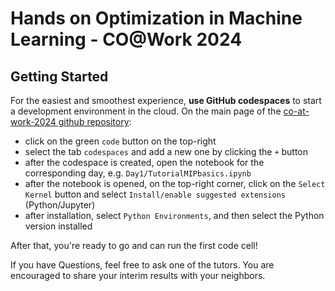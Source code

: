 # Hands on Optimization in Machine Learning - CO@Work 2024

## Getting Started
For the easiest and smoothest experience, **use GitHub codespaces** to start a development environment in the cloud. On the main page of the [co-at-work-2024 github repository](https://github.com/b-turan/deeplearning-co-at-work2024):
  - click on the green `code` button on the top-right
  - select the tab `codespaces` and add a new one by clicking the `+` button
  - after the codespace is created, open the notebook for the corresponding day, e.g. `Day1/TutorialMIPbasics.ipynb`
  - after the notebook is opened, on the top-right corner, click on the `Select Kernel` button and select `Install/enable suggested extensions` (Python/Jupyter)
  - after installation, select `Python Environments`, and then select the Python version installed

After that, you're ready to go and can run the first code cell!

If you have Questions, feel free to ask one of the tutors. You are encouraged to share your interim results with your neighbors.
